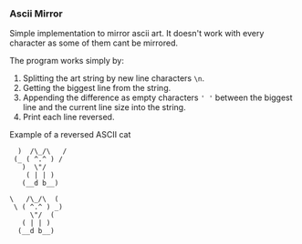 ### Ascii Mirror
Simple implementation to mirror ascii art. It doesn't work with every character
as some of them cant be mirrored.

The program works simply by:

1. Splitting the art string by new line characters `\n`.
2. Getting the biggest line from the string.
3. Appending the difference as empty characters `' '` between the biggest line and the current line size into the string.
4. Print each line reversed.

Example of a reversed ASCII cat

```text
  )  /\_/\   /
 (_ ( ^.^ ) /
   )  \"/
    ( | | )
   (__d b__)
```

```text
\   /\_/\  (
 \ ( ^.^ ) _)
     \"/  (
   ( | | )
  (__d b__)
```